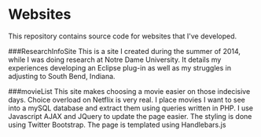 # Websites

This repository contains source code for websites that I've developed. 

###ResearchInfoSite 
This is a site I created during the summer of 2014, while I was doing research at Notre Dame University. It details my experiences developing an Eclipse plug-in as well as my struggles in adjusting to South Bend, Indiana. 

###movieList
This site makes choosing a movie easier on those indecisive days. Choice overload on Netflix is very real. I place movies I want to see into a mySQL database and extract them using queries written in PHP. I use Javascript AJAX and JQuery to update the page easier. The styling is done using Twitter Bootstrap. The page is templated using Handlebars.js

